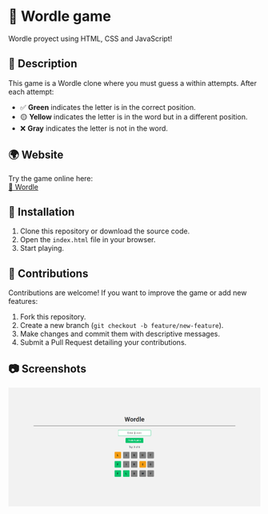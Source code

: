 # 📜 Wordle game

Wordle proyect using HTML, CSS and JavaScript!

## 📝 Description
This game is a Wordle clone where you must guess a within attempts. After each attempt:
- ✅ **Green** indicates the letter is in the correct position.
- 🟡 **Yellow** indicates the letter is in the word but in a different position.
- ❌ **Gray** indicates the letter is not in the word.

## 🌍 Website
Try the game online here:  
[🔗 Wordle](https://diegomanildo.github.io/Wordle/)

## 🚀 Installation
1. Clone this repository or download the source code.
2. Open the `index.html` file in your browser.
3. Start playing.

## 🤝 Contributions
Contributions are welcome! If you want to improve the game or add new features:
1. Fork this repository.
2. Create a new branch (`git checkout -b feature/new-feature`).
3. Make changes and commit them with descriptive messages.
4. Submit a Pull Request detailing your contributions.

## 📷 Screenshots
![Screenshot](./docs/images/image.png)
